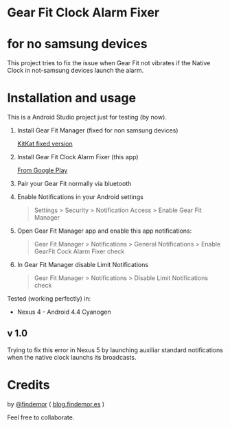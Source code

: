 # Gear Fit Clock Alarm Fixer
# for no samsung devices

This project tries to fix the issue when Gear Fit not vibrates if the Native Clock in not-samsung devices launch the alarm.

# Installation and usage

This is a Android Studio project just for testing (by now).

1. Install Gear Fit Manager (fixed for non samsung devices)

    [KitKat fixed version](https://github.com/findemor/GearFitClockAlarmFixer/raw/master/Dependences/GearFitManager.apk)

2. Install Gear Fit Clock Alarm Fixer (this app)

	[From Google Play](https://play.google.com/store/apps/details?id=com.devergence.gearfitclockalarmfixer)

3. Pair your Gear Fit normally via bluetooth
4. Enable Notifications in your Android settings

	> Settings > Security > Notification Access > Enable Gear Fit Manager

5. Open Gear Fit Manager app and enable this app notifications:

	> Gear Fit Manager > Notifications > General Notifications > Enable GearFit Cock Alarm Fixer check

6. In Gear Fit Manager disable Limit Notifications

	> Gear Fit Manager > Notifications > Disable Limit Notifications check


Tested (working perfectly) in:

* Nexus 4 - Android 4.4 Cyanogen

## v 1.0

Trying to fix this error in Nexus 5 by launching auxiliar standard notifications when the native clock launchs its broadcasts.

# Credits

by [@findemor](http://www.twitter.com/findemor) ( [blog.findemor.es](http://blog.findemor.es) )

Feel free to collaborate. 